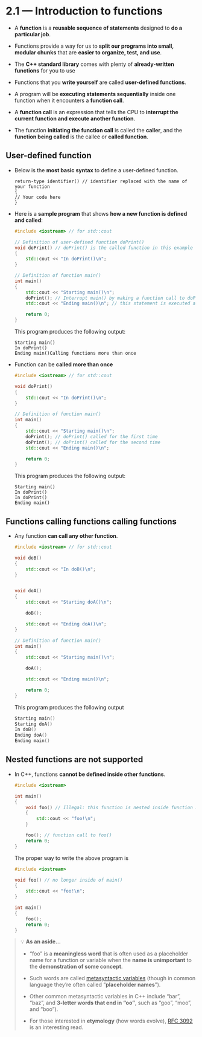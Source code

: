 # 2.1 — Introduction to functions

- A **function** is a **reusable sequence of statements** designed to **do a particular job**.

- Functions provide a way for us to **split our programs into small, modular chunks** that are **easier to organize, test, and use**.
- The **C++ standard library** comes with plenty of **already-written functions** for you to use
- Functions that you **write yourself** are called **user-defined functions**.

- A program will be **executing statements sequentially** inside one function when it encounters a **function call**.
- A **function call** is an expression that tells the CPU to **interrupt the current function and execute another function**.

- The function **initiating the function call** is called the **caller**, and the **function being called** is the callee or **called function**.

## User-defined function

- Below is the **most basic syntax** to define a user-defined function.

  ```
  return-type identifier() // identifier replaced with the name of your function
  {
  // Your code here
  }
  ```

- Here is a **sample program** that shows **how a new function is defined and called**:

  ```cpp
  #include <iostream> // for std::cout
  
  // Definition of user-defined function doPrint()
  void doPrint() // doPrint() is the called function in this example
  {
      std::cout << "In doPrint()\n";
  }
  
  // Definition of function main()
  int main()
  {
      std::cout << "Starting main()\n";
      doPrint(); // Interrupt main() by making a function call to doPrint().  main() is the caller.
      std::cout << "Ending main()\n"; // this statement is executed after doPrint() ends
  
      return 0;
  }
  ```

  This program produces the following output:

  ```
  Starting main()
  In doPrint()
  Ending main()Calling functions more than once
  ```

- Function can be **called more than once**

  ```cpp
  #include <iostream> // for std::cout
  
  void doPrint()
  {
      std::cout << "In doPrint()\n";
  }
  
  // Definition of function main()
  int main()
  {
      std::cout << "Starting main()\n";
      doPrint(); // doPrint() called for the first time
      doPrint(); // doPrint() called for the second time
      std::cout << "Ending main()\n";
  
      return 0;
  }
  ```

  This program produces the following output:

  ```
  Starting main()
  In doPrint()
  In doPrint()
  Ending main()
  ```

## Functions calling functions calling functions

- Any function **can call any other function**.

  ```cpp
  #include <iostream> // for std::cout
  
  void doB()
  {
      std::cout << "In doB()\n";
  }
  
  
  void doA()
  {
      std::cout << "Starting doA()\n";
  
      doB();
  
      std::cout << "Ending doA()\n";
  }
  
  // Definition of function main()
  int main()
  {
      std::cout << "Starting main()\n";
  
      doA();
  
      std::cout << "Ending main()\n";
  
      return 0;
  }
  ```

  This program produces the following output

  ```cpp
  Starting main()
  Starting doA()
  In doB()
  Ending doA()
  Ending main()
  ```

## Nested functions are not supported

- In C++, functions **cannot be defined inside other functions**.

  ```cpp
  #include <iostream>
  
  int main()
  {
      void foo() // Illegal: this function is nested inside function main()
      {
          std::cout << "foo!\n";
      }
  
      foo(); // function call to foo()
      return 0;
  }
  ```

  The proper way to write the above program is

  ```cpp
  #include <iostream>
  
  void foo() // no longer inside of main()
  {
      std::cout << "foo!\n";
  }
  
  int main()
  {
      foo();
      return 0;
  }
  ```

  

> 💡 **As an aside…**
>
> - “foo” is a **meaningless word** that is often used as a placeholder name for a function or variable when the **name is unimportant** to the **demonstration of some concept**.
> - Such words are called [metasyntactic variables](https://en.wikipedia.org/wiki/Metasyntactic_variable) (though in common language they’re often called “**placeholder names**”).
> - Other common metasyntactic variables in C++ include “bar”, “baz”, and **3-letter words that end in “oo”**, such as “goo”, “moo”, and “boo”).
>
> - For those interested in **etymology** (how words evolve), [RFC 3092](https://datatracker.ietf.org/doc/html/rfc3092) is an interesting read.